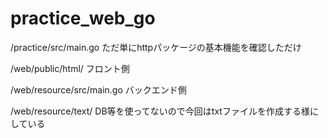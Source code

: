 # practice_web_go
/practice/src/main.go
ただ単にhttpパッケージの基本機能を確認しただけ

/web/public/html/
フロント側

/web/resource/src/main.go
バックエンド側

/web/resource/text/
DB等を使ってないので今回はtxtファイルを作成する様にしている
